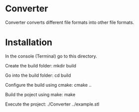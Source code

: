 Converter
=========

Converter converts different file formats into other file formats.

Installation
============
In the console (Terminal) go to this directory.

Create the build folder:
	 mkdir build

Go into the build folder:
	cd build

Configure the build using cmake:
	cmake ..

Build the poject using make:
	make

Execute the project:
	./Converter ../example.stl


